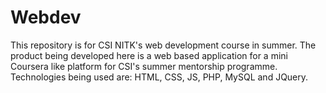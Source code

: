 # Webdev
This repository is for CSI NITK's web development course in summer. The product being developed here is a web based application for a mini Coursera like platform for CSI's summer mentorship programme. Technologies being used are: HTML, CSS, JS, PHP, MySQL and JQuery. 
